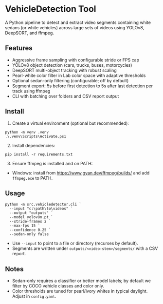 # VehicleDetection Tool

A Python pipeline to detect and extract video segments containing white sedans (or white vehicles) across large sets of videos using YOLOv8, DeepSORT, and ffmpeg.

## Features
- Aggressive frame sampling with configurable stride or FPS cap
- YOLOv8 object detection (cars, trucks, buses, motorcycles)
- DeepSORT multi-object tracking with robust scaling
- Pearl-white color filter in Lab color space with adaptive thresholds
- Optional sedan-only filtering (configurable; off by default)
- Segment export: 5s before first detection to 5s after last detection per track using ffmpeg
- CLI with batching over folders and CSV report output

## Install

1. Create a virtual environment (optional but recommended):
```pwsh
python -m venv .venv
.\.venv\Scripts\Activate.ps1
```

2. Install dependencies:
```pwsh
pip install -r requirements.txt
```

3. Ensure ffmpeg is installed and on PATH:
- Windows: install from https://www.gyan.dev/ffmpeg/builds/ and add `ffmpeg.exe` to PATH.

## Usage

```pwsh
python -m src.vehicledetector.cli `
  --input "c:\path\to\videos" `
  --output "outputs" `
  --model yolov8n.pt `
  --stride-frames 2 `
  --max-fps 15 `
  --confidence 0.25 `
  --sedan-only false
```

- Use `--input` to point to a file or directory (recurses by default).
- Segments are written under `outputs/<video-stem>/segments/` with a CSV report.

## Notes
- Sedan-only requires a classifier or better model labels; by default we filter by COCO vehicle classes and color only.
- Color thresholds are tuned for pearl/ivory whites in typical daylight. Adjust in `config.yaml`.
